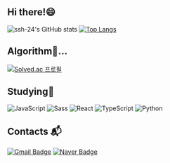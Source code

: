 ## Hi there!😄

<!-- <div align=right>
  <a href="https://hits.seeyoufarm.com"><img src="https://hits.seeyoufarm.com/api/count/incr/badge.svg?url=https%3A%2F%2Fgithub.com%2Fssh-24%2Fhit-counter"/></a> 
</div> -->

![ssh-24's GitHub stats](https://github-readme-stats.vercel.app/api?username=ssh-24&show_icons=true&theme=swift)
[![Top Langs](https://github-readme-stats.vercel.app/api/top-langs/?username=ssh-24&layout=compact&theme=swift&langs_count=20)](https://github.com/anuraghazra/github-readme-stats)

## Algorithm🤔...
[![Solved.ac 프로필](http://mazassumnida.wtf/api/v2/generate_badge?boj=sonsh5364)](https://solved.ac/sonsh5364)

## Studying🌱
![JavaScript](https://img.shields.io/badge/JavaScript-F7DF1E.svg?&style=for-the-badge&logo=JavaScript&logoColor=white)
![Sass](https://img.shields.io/badge/Sass-CC6699.svg?&style=for-the-badge&logo=Sass&logoColor=white)
![React](https://img.shields.io/badge/React-61DAFB.svg?&style=for-the-badge&logo=React&logoColor=white)
![TypeScript](https://img.shields.io/badge/TypeScript-3178C6.svg?&style=for-the-badge&logo=TypeScript&logoColor=white)
![Python](https://img.shields.io/badge/Python-3776AB.svg?&style=for-the-badge&logo=Python&logoColor=white)

## Contacts :mailbox_with_mail:
[![Gmail Badge](https://img.shields.io/badge/Gmail-d14836?style=flat&logo=Gmail&logoColor=white&link=mailto:sonsh5364@gmail.com)](mailto:sonsh5364@gmail.com) [![Naver Badge](https://img.shields.io/badge/Naver-03C75A?style=flat&logo=Naver&logoColor=white&link=mailto:sonsh5364@naver.com)](mailto:sonsh5364@naver.com)
